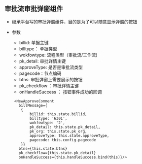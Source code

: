 
## 审批流审批弹窗组件

  * 继承平台写的审批弹窗组件，目的是为了可以随意显示弹窗的按钮

  * 参数
    * billid: 单据主键
    * billtype： 单据类型
    * wokfowtype: 流程类型（审批流/工作流)
    * pk_detail: 审批详情主键
    * approveType: 是否是审批流类型
    * pagecode：节点编码
    * btns: 审批弹窗上需要展示的按钮
    * pk_checkflow ：审批详情主键
    * onHandleSuccess ： 按钮事件成功的回调

    ```
     <NewApproveComment
       billMessage={
        {
            billid: this.state.billid,
            billtype: '6301',
            wokfowtype: '2',
            pk_detail: this.state.pk_detail,
            pk_org: this.state.pk_org,
            approveType: this.state.approveType,
            pagecode: this.config.pagecode
        }}
       btns={this.state.btns}
       pk_checkflow={this.state.pk_detail}
       onHandleSuccess={this.handleSuccess.bind(this)}/>